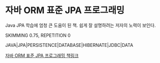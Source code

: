# 자바 ORM 표준 JPA 프로그래밍
Java JPA 학습에 엄청 큰 도움이 된 책. 쉽게 잘 설명하려는 저자의 노력이 보인다.


SKIMMING 0.75, REPETITION 0

JAVA|JPA|PERSISTENCE|DATABASE|HIBERNATE|JDBC|DATA

[자바 ORM 표준 JPA 프로그래밍 책링크](http://acornpub.co.kr/book/jpa-programmig)
